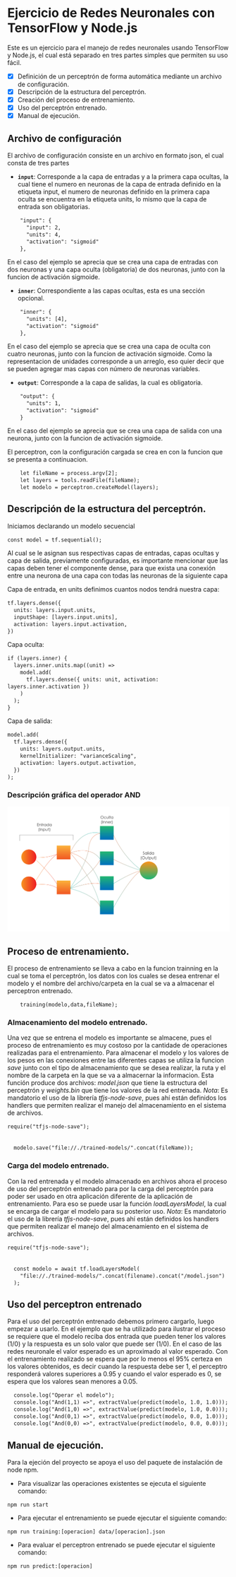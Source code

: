 # Ejercicio de Redes Neuronales con TensorFlow y Node.js

Este es un ejercicio para el manejo de redes neuronales usando TensorFlow y Node.js, el cual está separado en tres partes simples
que permiten su uso fácil.

- [X] Definición de un perceptrón de forma automática mediante un archivo de configuración.
- [X] Descripción de la estructura del perceptrón.
- [X] Creación del proceso de entrenamiento.
- [X] Uso del perceptrón entrenado.
- [X] Manual de ejecución.

## Archivo de configuración

El archivo de configuración consiste en un archivo en formato json, el cual consta de tres partes
- **`input`**: Corresponde a la capa de entradas y a la primera capa ocultas, la cual tiene el numero en neuronas de la capa de entrada definido en la etiqueta input, el numero de neuronas definido en la primera capa oculta se encuentra en la etiqueta units, lo mismo que la capa de entrada son obligatorias.
```
    "input": {
      "input": 2,
      "units": 4,
      "activation": "sigmoid"
    },
```
En el caso del ejemplo se aprecia que se crea una capa de entradas con dos neuronas y una capa oculta (obligatoria) de dos neuronas, junto con la funcion de activación sigmoide.
- **`inner`**: Correspondiente a las capas ocultas, esta es una sección opcional.
```
    "inner": {
      "units": [4],
      "activation": "sigmoid"
    },
```
En el caso del ejemplo se aprecia que se crea una capa de oculta con cuatro neuronas, junto con la funcion de activación sigmoide. Como la representacion de unidades corresponde a un arreglo, eso quier decir que se pueden agregar mas capas con número de neuronas variables.
- **`output`**: Corresponde a la capa de salidas, la cual es obligatoria.
```
    "output": {
      "units": 1,
      "activation": "sigmoid"
    }
```
En el caso del ejemplo se aprecia que se crea una capa de salida con una neurona, junto con la funcion de activación sigmoide.

El perceptron, con la configuración cargada se crea en con la funcion que se presenta a continuacion.
```
    let fileName = process.argv[2];
    let layers = tools.readFile(fileName);
    let modelo = perceptron.createModel(layers);
```
## Descripción de la estructura del perceptrón.

Iniciamos declarando un modelo secuencial
```
const model = tf.sequential();
```
Al cual se le asignan sus respectivas capas de entradas, capas ocultas y capa de salida, previamente configuradas, es importante mencionar que las capas deben tener el componente dense, para que exista una conexión entre una neurona de una capa con todas las neuronas de la siguiente capa

	
Capa de entrada, en units definimos cuantos nodos tendrá nuestra capa:
```	
tf.layers.dense({
  units: layers.input.units,
  inputShape: [layers.input.units],
  activation: layers.input.activation,
})
```
Capa oculta:
```
if (layers.inner) {
  layers.inner.units.map((unit) =>
    model.add(
      tf.layers.dense({ units: unit, activation: layers.inner.activation })
    )
  );
}
```
Capa de salida:
```
model.add(
  tf.layers.dense({
    units: layers.output.units,
    kernelInitializer: "varianceScaling",
    activation: layers.output.activation,
  })
);
```
### Descripción gráfica del operador AND
![Imagen Operador AND](./images/ejemploAND.png?raw=true "Operador AND")

## Proceso de entrenamiento.

El proceso de entrenamiento se lleva a cabo en la funcion trainning en la cual se toma el perceptrón, 
los datos con los cuales se desea entrenar el modelo y el nombre del archivo/carpeta en la cual se va
a almacenar el perceptron entrenado.

```
    training(modelo,data,fileName);
```

### Almacenamiento del modelo entrenado.

Una vez que se entrena el modelo es importante se almacene, pues el proceso de entrenamiento es muy costoso por la cantidade de operaciones realizadas para el entrenamiento.
Para almacenar el modelo y los valores de los pesos en las conexiones entre las diferentes capas se utiliza la funcion *save* junto con el tipo de almacenamiento que se desea realizar, la ruta y el nombre de la carpeta en la que se va a almacernar la informacion.
Esta función produce dos archivos: *model.json* que tiene la estructura del perceptrón y *weights.bin* que tiene los valores de la red entrenada.
_Nota_: Es mandatorio el uso de la librería *tfjs-node-save*, pues ahí están definidos los handlers que permiten realizar el manejo del almacenamiento en el sistema de archivos. 

```
require("tfjs-node-save");


  modelo.save("file://./trained-models/".concat(fileName));

```

### Carga del modelo entrenado.

Con la red entrenada y el modelo almacenado en archivos ahora el proceso de uso del perceptrón entrenado para por la carga del perceptrón para poder ser usado en otra aplicación diferente de la aplicación de entrenamiento.
Para eso se puede usar la función *loadLayersModel*, la cual se encarga de cargar el modelo para su posterior uso.
_Nota_: Es mandatorio el uso de la librería *tfjs-node-save*, pues ahí están definidos los handlers que permiten realizar el manejo del almacenamiento en el sistema de archivos. 

```
require("tfjs-node-save");


  const modelo = await tf.loadLayersModel(
    "file://./trained-models/".concat(filename).concat("/model.json")
  );

```

## Uso del perceptron entrenado

Para el uso del perceptrón entrenado debemos primero cargarlo, luego empezar a usarlo.
En el ejemplo que se ha utilizado para ilustrar el proceso se requiere que el modelo reciba dos entrada que pueden tener los valores (1/0) y la respuesta es un solo valor que puede ser (1/0). 
En el caso de las redes neuronale el valor esperado es un aproximado al valor esperado. 
Con el entrenamiento realizado se espera que por lo menos el 95% certeza en los valores obtenidos, es decir cuando la respuesta debe ser 1, el perceptro responderá valores superiores a 0.95 y cuando el valor esperado es 0, se espera que los valores sean menores a 0.05.

```
  console.log("Operar el modelo");
  console.log("And(1,1) =>", extractValue(predict(modelo, 1.0, 1.0)));
  console.log("And(1,0) =>", extractValue(predict(modelo, 1.0, 0.0)));
  console.log("And(0,1) =>", extractValue(predict(modelo, 0.0, 1.0)));
  console.log("And(0,0) =>", extractValue(predict(modelo, 0.0, 0.0)));
```

## Manual de ejecución.

Para la ejeción del proyecto se apoya el uso del paquete de instalación de node npm.
- Para visualizar las operaciones existentes se ejecuta el siguiente comando:
```
npm run start
```
- Para ejecutar el entrenamiento se puede ejecutar el siguiente comando:
```
npm run training:[operacion] data/[operacion].json
```
- Para evaluar el perceptron entrenado se puede ejecutar el siguiente comando:
```
npm run predict:[operacion]
```
